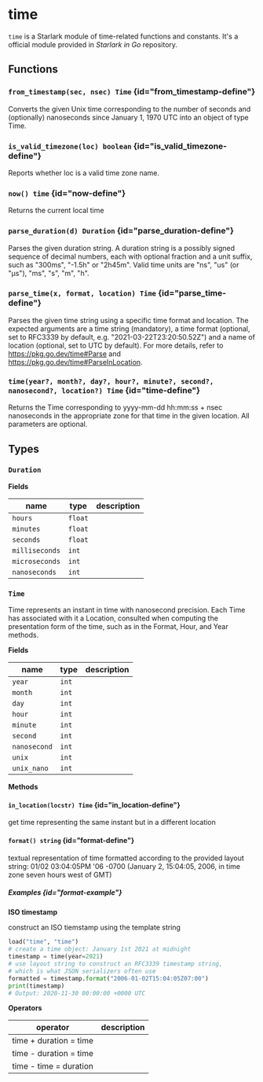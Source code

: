 # time

`time` is a Starlark module of time-related functions and constants. It's a official module provided in *Starlark in Go* repository.

## Functions

### `from_timestamp(sec, nsec) Time` {id="from_timestamp-define"}

Converts the given Unix time corresponding to the number of seconds
and (optionally) nanoseconds since January 1, 1970 UTC into an object
of type Time.

### `is_valid_timezone(loc) boolean` {id="is_valid_timezone-define"}

Reports whether loc is a valid time zone name.

### `now() time` {id="now-define"}

Returns the current local time

### `parse_duration(d) Duration` {id="parse_duration-define"}

Parses the given duration string. A duration string is a possibly signed
sequence of decimal numbers, each with optional fraction and a unit
suffix, such as "300ms", "-1.5h" or "2h45m". Valid time units are "ns",
"us" (or "µs"), "ms", "s", "m", "h".

### `parse_time(x, format, location) Time` {id="parse_time-define"}

Parses the given time string using a specific time format and location.
The expected arguments are a time string (mandatory), a time format
(optional, set to RFC3339 by default, e.g. "2021-03-22T23:20:50.52Z")
and a name of location (optional, set to UTC by default). For more
details, refer to https://pkg.go.dev/time#Parse and
https://pkg.go.dev/time#ParseInLocation.

### `time(year?, month?, day?, hour?, minute?, second?, nanosecond?, location?) Time` {id="time-define"}

Returns the Time corresponding to yyyy-mm-dd hh:mm:ss + nsec nanoseconds
in the appropriate zone for that time in the given location. All
parameters are optional.

## Types

### `Duration`

**Fields**

| name           | type    | description |
|----------------|---------|-------------|
| `hours`        | `float` |             |
| `minutes`      | `float` |             |
| `seconds`      | `float` |             |
| `milliseconds` | `int`   |             |
| `microseconds` | `int`   |             |
| `nanoseconds`  | `int`   |             |

### `Time`

Time represents an instant in time with nanosecond precision. Each Time
has associated with it a Location, consulted when computing the
presentation form of the time, such as in the Format, Hour, and Year
methods.

**Fields**

| name         | type  | description |
|--------------|-------|-------------|
| `year`       | `int` |             |
| `month`      | `int` |             |
| `day`        | `int` |             |
| `hour`       | `int` |             |
| `minute`     | `int` |             |
| `second`     | `int` |             |
| `nanosecond` | `int` |             |
| `unix`       | `int` |             |
| `unix_nano`  | `int` |             |

**Methods**

#### `in_location(locstr) Time` {id="in_location-define"}

get time representing the same instant but in a different location

#### `format() string` {id="format-define"}

textual representation of time formatted according to the provided
layout string: 01/02 03:04:05PM '06 -0700 (January 2, 15:04:05, 2006,
in time zone seven hours west of GMT)

##### Examples {id="format-example"}

**ISO timestamp**

construct an ISO tiemstamp using the template string

```python
load("time", "time")
# create a time object: January 1st 2021 at midnight
timestamp = time(year=2021)
# use layout string to construct an RFC3339 timestamp string,
# which is what JSON serializers often use
formatted = timestamp.format("2006-01-02T15:04:05Z07:00")
print(timestamp)
# Output: 2020-11-30 00:00:00 +0000 UTC
```

**Operators**

| operator               | description |
|------------------------|-------------|
| time + duration = time |             |
| time - duration = time |             |
| time - time = duration |             |
